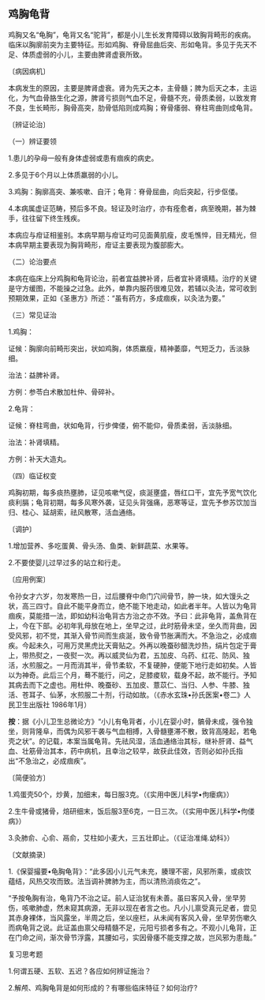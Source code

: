 ## 鸡胸龟背

鸡胸又名“龟胸”，龟背又名“驼背”，都是小儿生长发育障碍以致胸背畸形的疾病。临床以胸廓前突为主要特征。形如鸡胸、脊骨屈曲后突、形如龟背。多见于先天不足、体质虚弱的小儿，主要由脾肾虚衰所致。

〔病因病机〕

本病发生的原因，主要是脾肾虚衰。肾为先天之本，主骨髓；脾为后天之本，主运化，为气血骨胳生化之源，脾肾亏损则气血不足，骨髓不充，骨质柔弱，以致发育不良，生长畸形，胸骨高突，肋骨低陷则成鸡胸；脊骨痿弱、脊柱弯曲则成龟背。

〔辨证论治〕

（一）辨证要领

1.患儿的孕母一般有身体虚弱或患有痼疾的病史。

2.多见于6个月以上体质羸弱的小儿。

3.鸡胸：胸廓高突、兼咳嗽、自汗；龟背：脊骨屈曲，向后突起，行步伛偻。

4.本病属虚证范畴，预后多不良。轻证及时治疗，亦有痊愈者，病至晚期，甚为棘手，往往留下终生残疾。

本病应与疳证相鉴别。本病早期与疳证均可见面黄肌瘦，皮毛憔悴，目无精光，但本病早期主要表现为胸背畸形，疳证主要表现为腹部膨大。

（二）论治要点

本病在临床上分鸡胸和龟背论治，前者宜益脾补肾，后者宜补肾填精。治疗的关键是守方缓图，不能操之过急。此外，单靠内服药很难见效，若辅以灸法，常可收到预期效果，正如《圣惠方》所述：“虽有药方，多成痼疾，以灸法为要。”

（三）常见证治

1.鸡胸：

证候：胸廓向前畸形突出，状如鸡胸，体质羸瘦，精神萎靡，气短乏力，舌淡脉细。

治法：益脾补肾。

方例：参苓白术散加杜仲、骨碎补。

2.龟背：

证候：脊柱弯曲，状如龟背，行步俾偻，俯不能仰，骨质柔弱，舌淡脉细。

治法：补肾填精。

方例：补天大造丸。

（四）临证权变

鸡胸初期，每多痰热壅肺，证见咳嗽气促，痰涎壅盛，唇红口干，宜先予宽气饮化痰利膈；龟背初期，每多风寒外袭，证见头背强痛，恶寒等证，宜先予参苏饮加当归、桂心、延胡索，祛风散寒，活血通络。

〔调护〕

1.增加营养、多吃蛋黄、骨头汤、鱼类、新鲜蔬菜、水果等。

2.不要使婴儿过早过多的站立和行走。

〔应用例案〕

令孙女才六岁，勿发寒热一日，过后腰脊中命门穴间骨节，肿一块，如大馒头之状，高三四寸。自此不能平身而立，绝不能下地走动，如此者半年。人皆以为龟背痼疾，莫能措一法，即如幼科治龟背古方治之亦不效。予曰：此非龟背，盖魚背在上，今在下部。必初年乳母放在地上，坐早之过，此时筋骨未坚，坐久而背曲，因受风邪，初不觉，其渐入骨节间而生痰涎，致令骨节胀满而大。不急治之，必成痼疾。今起未久，可用万灵黑虎比天膏贴之。外再以晚蚕砂醋洗炒热，绢片包定于膏上，带热熨之，一夜熨一次。再以威灵仙为君，五加皮、乌药、红花、防风、独活，水煎服之。一月而消其半，骨节柔软，不复硬肿，便能下地行走如初矣。人皆以为神奇。此后三个月，蓦不能行，问之，足膝痠软，载身不起，故不能行。予知其病去而下之虚也。用杜仲、晚蚕砂、五加皮、薏苡仁、当归、人参、牛膝、独活、苍耳子、仙茅，水煎服二十剂，行动如故。（《赤水玄珠•孙氏医案•卷二》人民卫生出版社 1986年1月）

**按**：据《小儿卫生总微论方》“小儿有龟背者，小儿在婴小时，髇骨未成，强令独坐，则背隆阜，而偶为风邪干袭与气血相搏，入骨髓壅滞不散，致背高隆起，若龟壳之状”。的记载，本案当属龟背。先祛风湿，活血通络治其标，继补肝肾、益气血、壮筋骨治其本，药中病机，且幸治之较早，故获此佳效，否则必如孙氏指出“不急治之，必成痼疾”。

〔简便验方〕

1.鸡蛋壳50个，炒黄，加细末，每日服3克。（《实用中医儿科学•佝瘘病》）

2.生牛骨或猪骨，焙研细末，饭后服3至6克，一日三次。（《实用中医儿科学•佝偻病》）

3.灸肺俞、心俞、鬲俞，艾柱如小麦大，三五壮即止。（《证治准绳.幼科》）

〔文献摘录〕

1.《保婴撮要•龟胸龟背》：“此多因小儿元气未充，腠理不密，风邪所乘，或痰饮蕴结，风热交攻而致。法当调补脾肺为主，而以清热消痰佐之”。

“予按龟胸有治，龟背乃不治之证。前人证治犹有未善。虽曰客风入骨，坐早劳伤，咳嗽肺虚，然未窥其病源，无非以现在者言之也。凡小儿禀受真元足者，尝见其赤身裸体，当风露坐，半周之后，坐以座栏，从未闻有客风入骨，坐早劳伤嗽久而病龟背之说。此证盖由禀父母精髓不足，元阳亏损者多有之。不观小儿龟背，正在门命之间，渐次骨节浮露，其腰如弓，实因骨痿不能支撑之故，岂风邪为患哉。”

复习思考题

1.何谓五硬、五软、五迟？各应如何辨证施治？

2.解颅、鸡胸龟背是如何形成的？有哪些临床特征？如何治疗?
